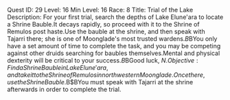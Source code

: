 Quest ID: 29
Level: 16
Min Level: 16
Race: 8
Title: Trial of the Lake
Description: For your first trial, search the depths of Lake Elune'ara to locate a Shrine Bauble.It decays rapidly, so proceed with it to the Shrine of Remulos post haste.Use the bauble at the shrine, and then speak with Tajarri there; she is one of Moonglade's most trusted wardens.$B$BYou only have a set amount of time to complete the task, and you may be competing against other druids searching for baubles themselves.Mental and physical dexterity will be critical to your success.$B$BGood luck, $N.
Objective: Find a Shrine Bauble in Lake Elune'ara, and take it to the Shrine of Remulos in northwestern Moonglade.Once there, use the Shrine Bauble.$B$BYou must speak with Tajarri at the shrine afterwards in order to complete the trial.
